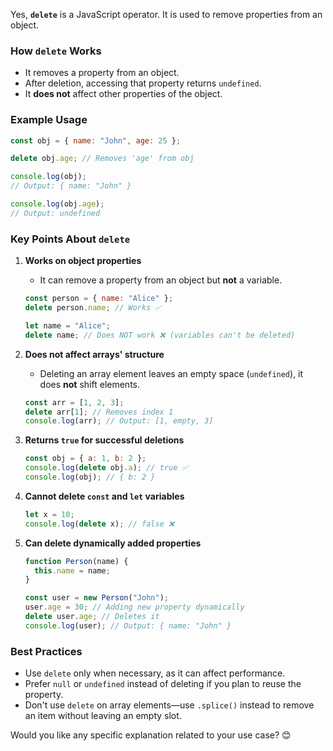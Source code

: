 Yes, **`delete`** is a JavaScript operator. It is used to remove properties from an object.  

### **How `delete` Works**  
- It removes a property from an object.  
- After deletion, accessing that property returns `undefined`.  
- It **does not** affect other properties of the object.  

### **Example Usage**
```js
const obj = { name: "John", age: 25 };

delete obj.age; // Removes 'age' from obj

console.log(obj); 
// Output: { name: "John" }

console.log(obj.age); 
// Output: undefined
```

### **Key Points About `delete`**
1. **Works on object properties**  
   - It can remove a property from an object but **not** a variable.  
   ```js
   const person = { name: "Alice" };
   delete person.name; // Works ✅
   ```
   ```js
   let name = "Alice";
   delete name; // Does NOT work ❌ (variables can't be deleted)
   ```

2. **Does not affect arrays' structure**  
   - Deleting an array element leaves an empty space (`undefined`), it does **not** shift elements.  
   ```js
   const arr = [1, 2, 3];
   delete arr[1]; // Removes index 1
   console.log(arr); // Output: [1, empty, 3]
   ```

3. **Returns `true` for successful deletions**  
   ```js
   const obj = { a: 1, b: 2 };
   console.log(delete obj.a); // true ✅
   console.log(obj); // { b: 2 }
   ```

4. **Cannot delete `const` and `let` variables**  
   ```js
   let x = 10;
   console.log(delete x); // false ❌
   ```

5. **Can delete dynamically added properties**  
   ```js
   function Person(name) {
     this.name = name;
   }

   const user = new Person("John");
   user.age = 30; // Adding new property dynamically
   delete user.age; // Deletes it
   console.log(user); // Output: { name: "John" }
   ```

### **Best Practices**
- Use `delete` only when necessary, as it can affect performance.  
- Prefer `null` or `undefined` instead of deleting if you plan to reuse the property.  
- Don't use `delete` on array elements—use `.splice()` instead to remove an item without leaving an empty slot.  

Would you like any specific explanation related to your use case? 😊